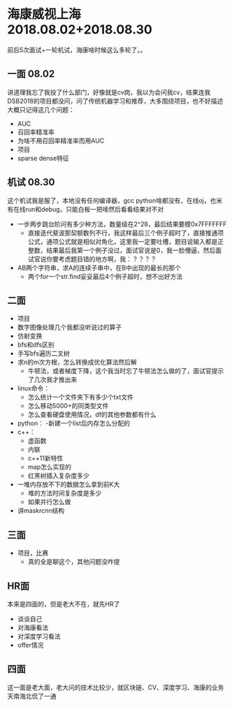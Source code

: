 # 海康威视上海 2018.08.02+2018.08.30
前后5次面试+一轮机试，海康啥时候这么多轮了。。
## 一面 08.02
讲道理我忘了我投了什么部门，好像就是cv岗，我以为会问我cv，结果连我DSB2018的项目都没问，问了传统机器学习和推荐，大多围绕项目，也不好描述
大概只记得这几个问题：
- AUC
- 召回率精准率
- 为啥不用召回率精准率而用AUC
- 项目
- sparse dense特征
## 机试 08.30
这个机试我是服了，本地没有任何编译器，gcc python啥都没有，在线oj，也米有在线run和debug，只能白板一把嗦然后看看结果对不对
- 一步两步跳台阶问有多少种方法，数量级在2^28，最后结果要模0x7FFFFFFF
    - 直接迭代斐波那契额数列不行，我这样最后三个例子超时了，直接推通项公式，通项公式就是相似对角化，这里我一定要吐槽，题目说输入都是正整数，结果最后我第一个例子没过，面试官说是0，我一脸懵逼，然后面试官说你要考虑题目错的地方啊，我：？？？？
- AB两个字符串，求A的连续子串中，在B中出现的最长的那个
    - 两个for一个str.find妥妥最后4个例子超时，想不出好方法
## 二面
- 项目
- 数字图像处理几个我都没听说过的算子
- 仿射变换
- bfs和dfs区别
- 手写bfs遍历二叉树
- 求n的m次方根，怎么转换成优化算法然后解
    - 牛顿法，或者梯度下降，这个我当时忘了牛顿法怎么做的了，面试官提示了几次我才推出来
- linux命令：
    - 怎么统计一个文件夹下有多少个txt文件
    - 怎么移动5000+的同类型文件   
    - 怎么查看硬盘使用情况，df的其他参数都有什么
- python：
    -新建一个list后内存怎么分配的
- c++：
    - 虚函数
    - 内联
    - c++11新特性
    - map怎么实现的
    - 红黑树插入复杂度多少
- 一堆内存放不下的数据怎么拿到前K大
    - 堆的方法时间复杂度是多少
    - 如果并行怎么做
- 讲maskrcnn结构
## 三面
- 项目，比赛
    - 真的全是聊这个，其他问题没咋提
## HR面
本来是四面的，但是老大不在，就先HR了
- 谈谈自己
- 对海康看法
- 对深度学习看法
- offer情况
## 四面
这一面是老大面，老大问的技术比较少，就区块链、CV、深度学习、海康的业务天南海北侃了一通  